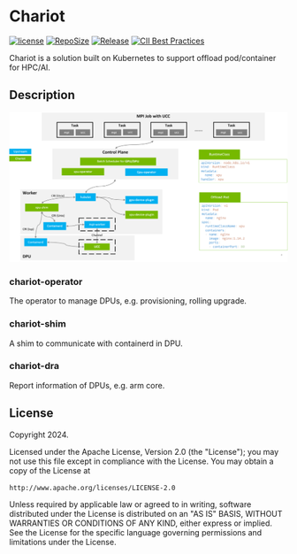 # Chariot

[![license](https://img.shields.io/github/license/openbce/chariot)](http://github.com/openbce/chariot)
[![RepoSize](https://img.shields.io/github/repo-size/openbce/chariot)](http://github.com/openbce/chariot)
[![Release](https://img.shields.io/github/release/openbce/chariot)](https://github.com/openbce/chariot/releases)
[![CII Best Practices](https://bestpractices.coreinfrastructure.org/projects/8377/badge)](https://bestpractices.coreinfrastructure.org/projects/8377)

Chariot is a solution built on Kubernetes to support offload pod/container for HPC/AI.

## Description

![overall](docs/images/chariot-overview.png)

### chariot-operator

The operator to manage DPUs, e.g. provisioning, rolling upgrade.

### chariot-shim

A shim to communicate with containerd in DPU.

### chariot-dra

Report information of DPUs, e.g. arm core.

## License

Copyright 2024.

Licensed under the Apache License, Version 2.0 (the "License");
you may not use this file except in compliance with the License.
You may obtain a copy of the License at

    http://www.apache.org/licenses/LICENSE-2.0

Unless required by applicable law or agreed to in writing, software
distributed under the License is distributed on an "AS IS" BASIS,
WITHOUT WARRANTIES OR CONDITIONS OF ANY KIND, either express or implied.
See the License for the specific language governing permissions and
limitations under the License.

